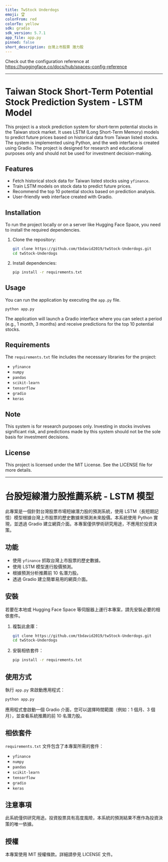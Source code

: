```yaml
---
title: TwStock Underdogs
emoji: 🏆
colorFrom: red
colorTo: yellow
sdk: gradio
sdk_version: 5.7.1
app_file: app.py
pinned: false
short_description: 台灣上市股票 潛力股
---
```


Check out the configuration reference at https://huggingface.co/docs/hub/spaces-config-reference

---

# Taiwan Stock Short-Term Potential Stock Prediction System - LSTM Model

This project is a stock prediction system for short-term potential stocks in the Taiwan stock market. It uses LSTM (Long Short-Term Memory) models to predict future prices based on historical data from Taiwan listed stocks. The system is implemented using Python, and the web interface is created using Gradio. The project is designed for research and educational purposes only and should not be used for investment decision-making.

## Features
- Fetch historical stock data for Taiwan listed stocks using `yfinance`.
- Train LSTM models on stock data to predict future prices.
- Recommend the top 10 potential stocks based on prediction analysis.
- User-friendly web interface created with Gradio.

## Installation
To run the project locally or on a server like Hugging Face Space, you need to install the required dependencies.

1. Clone the repository:
   ```bash
   git clone https://github.com/tbdavid2019/twStock-Underdogs.git
   cd twStock-Underdogs
   ```

2. Install dependencies:
   ```bash
   pip install -r requirements.txt
   ```

## Usage
You can run the application by executing the `app.py` file.

```bash
python app.py
```
The application will launch a Gradio interface where you can select a period (e.g., 1 month, 3 months) and receive predictions for the top 10 potential stocks.

## Requirements
The `requirements.txt` file includes the necessary libraries for the project:
- `yfinance`
- `numpy`
- `pandas`
- `scikit-learn`
- `tensorflow`
- `gradio`
- `keras`

## Note
This system is for research purposes only. Investing in stocks involves significant risk, and predictions made by this system should not be the sole basis for investment decisions.

## License
This project is licensed under the MIT License. See the LICENSE file for more details.

---

# 台股短線潛力股推薦系統 - LSTM 模型

此專案是一個針對台灣股票市場短線潛力股的預測系統，使用 LSTM（長短期記憶）模型根據台灣上市股票的歷史數據來預測未來股價。本系統使用 Python 實現，並透過 Gradio 建立網頁介面。本專案僅供學術研究用途，不應用於投資決策。

## 功能
- 使用 `yfinance` 抓取台灣上市股票的歷史數據。
- 使用 LSTM 模型進行股價預測。
- 根據預測分析推薦前 10 名潛力股。
- 透過 Gradio 建立簡單易用的網頁介面。

## 安裝
若要在本地或 Hugging Face Space 等伺服器上運行本專案，請先安裝必要的相依套件。

1. 複製此倉庫：
   ```bash
   git clone https://github.com/tbdavid2019/twStock-Underdogs.git
   cd twStock-Underdogs
   ```

2. 安裝相依套件：
   ```bash
   pip install -r requirements.txt
   ```

## 使用方式
執行 `app.py` 來啟動應用程式：

```bash
python app.py
```
應用程式會啟動一個 Gradio 介面，您可以選擇時間範圍（例如：1 個月、3 個月），並查看系統推薦的前 10 名潛力股。

## 相依套件
`requirements.txt` 文件包含了本專案所需的套件：
- `yfinance`
- `numpy`
- `pandas`
- `scikit-learn`
- `tensorflow`
- `gradio`
- `keras`

## 注意事項
此系統僅供研究用途。投資股票具有高度風險，本系統的預測結果不應作為投資決策的唯一依據。

## 授權
本專案使用 MIT 授權條款。詳細請參見 LICENSE 文件。


